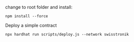 change to root folder and install:
```shell
npm install --force
```
Deploy a simple contract
```shell
npx hardhat run scripts/deploy.js --network swisstronik
```
